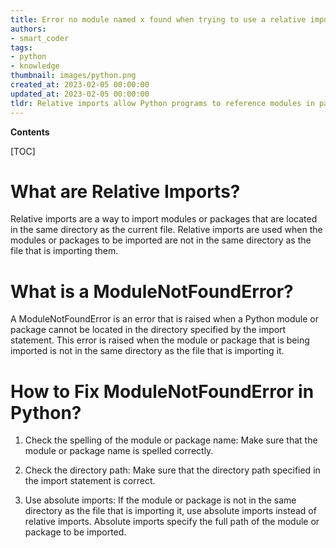 ```yaml
---
title: Error no module named x found when trying to use a relative import
authors:
- smart_coder
tags:
- python
- knowledge
thumbnail: images/python.png
created_at: 2023-02-05 00:00:00
updated_at: 2023-02-05 00:00:00
tldr: Relative imports allow Python programs to reference modules in parent or sibling directories, but the module must be in the same directory or a parent/sibling directory in order for the import to succeed.
---
```


**Contents**

[TOC]

# What are Relative Imports?
Relative imports are a way to import modules or packages that are located in the same directory as the current file. Relative imports are used when the modules or packages to be imported are not in the same directory as the file that is importing them.

# What is a ModuleNotFoundError?
A ModuleNotFoundError is an error that is raised when a Python module or package cannot be located in the directory specified by the import statement. This error is raised when the module or package that is being imported is not in the same directory as the file that is importing it.

# How to Fix ModuleNotFoundError in Python?
1. Check the spelling of the module or package name: Make sure that the module or package name is spelled correctly.

2. Check the directory path: Make sure that the directory path specified in the import statement is correct.

3. Use absolute imports: If the module or package is not in the same directory as the file that is importing it, use absolute imports instead of relative imports. Absolute imports specify the full path of the module or package to be imported.
